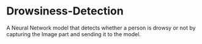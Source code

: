 # Drowsiness-Detection
A Neural Network model that detects whether a person is drowsy or not by capturing the Image part and sending it to the model.

